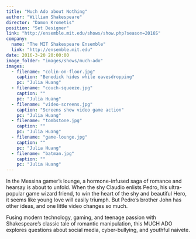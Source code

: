 ```yaml
---
title: "Much Ado about Nothing"
author: "William Shakespeare"
director: "Damon Krometis"
position: "Set Designer"
link: "http://ensemble.mit.edu/shows/show.php?season=2016S"
company:
  name: "The MIT Shakespeare Ensemble"
  link: "http://ensemble.mit.edu"
date: 2016-3-20 20:00:00
image_folder: "images/shows/much-ado"
images:
  - filename: "colin-on-floor.jpg"
    caption: "Benedick hides while eavesdropping"
    pc: "Julia Huang"
  - filename: "couch-squeeze.jpg"
    caption: ""
    pc: "Julia Huang"
  - filename: "video-screens.jpg"
    caption: "Screens show video game action"
    pc: "Julia Huang"
  - filename: "tombstone.jpg"
    caption: ""
    pc: "Julia Huang"
  - filename: "game-lounge.jpg"
    caption: ""
    pc: "Julia Huang"
  - filename: "batman.jpg"
    caption: ""
    pc: "Julia Huang"
---
```





In the Messina gamer’s lounge, a hormone-infused saga of romance and hearsay is about to unfold. When the shy Claudio enlists Pedro, his ultra-popular game wizard friend, to win the heart of the shy and beautiful Hero, it seems like young love will easily triumph. But Pedro’s brother John has other ideas, and one little video changes so much.

Fusing modern technology, gaming, and teenage passion with Shakespeare’s classic tale of romantic manipulation, this MUCH ADO explores questions about social media, cyber-bullying, and youthful naivete.


